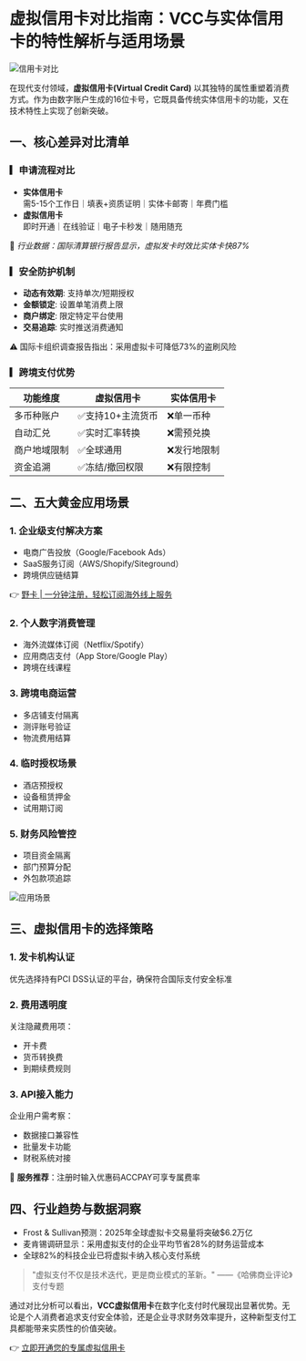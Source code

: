 # 虚拟信用卡对比指南：VCC与实体信用卡的特性解析与适用场景

![信用卡对比](/007ACC/fff?text=VCC+vs+实体信用卡)

在现代支付领域，**虚拟信用卡(Virtual Credit Card)** 以其独特的属性重塑着消费方式。作为由数字账户生成的16位卡号，它既具备传统实体信用卡的功能，又在技术特性上实现了创新突破。

## 一、核心差异对比清单

### ▎申请流程对比
- **实体信用卡**  
  需5-15个工作日｜填表+资质证明｜实体卡邮寄｜年费门槛  
- **虚拟信用卡**  
  即时开通｜在线验证｜电子卡秒发｜随用随充

📌 _行业数据：国际清算银行报告显示，虚拟发卡时效比实体卡快87%_

### ▎安全防护机制
- **动态有效期**: 支持单次/短期授权
- **金额锁定**: 设置单笔消费上限
- **商户绑定**: 限定特定平台使用
- **交易追踪**: 实时推送消费通知

⚠️ 国际卡组织调查报告指出：采用虚拟卡可降低73%的盗刷风险

### ▎跨境支付优势
| 功能维度       | 虚拟信用卡 | 实体信用卡 |
|----------------|------------|------------|
| 多币种账户     | ✅支持10+主流货币 | ❌单一币种 |
| 自动汇兑       | ✅实时汇率转换 | ❌需预兑换 |
| 商户地域限制   | ✅全球通用    | ❌发行地限制 |
| 资金追溯       | ✅冻结/撤回权限 | ❌有限控制 |

## 二、五大黄金应用场景

### 1. 企业级支付解决方案
- 电商广告投放（Google/Facebook Ads）
- SaaS服务订阅（AWS/Shopify/Siteground）  
- 跨境供应链结算  

👉 [野卡 | 一分钟注册，轻松订阅海外线上服务](https://bbtdd.com/yeka)  

### 2. 个人数字消费管理
- 海外流媒体订阅（Netflix/Spotify）
- 应用商店支付（App Store/Google Play）
- 跨境在线课程  

### 3. 跨境电商运营
- 多店铺支付隔离
- 测评账号验证
- 物流费用结算  

### 4. 临时授权场景
- 酒店预授权
- 设备租赁押金
- 试用期订阅  

### 5. 财务风险管控
- 项目资金隔离
- 部门预算分配
- 外包款项追踪  

![应用场景](/004477/fff?text=支付场景图解)  

## 三、虚拟信用卡的选择策略

### 1. 发卡机构认证
优先选择持有PCI DSS认证的平台，确保符合国际支付安全标准

### 2. 费用透明度
关注隐藏费用项：  
- 开卡费
- 货币转换费
- 到期续费规则

### 3. API接入能力
企业用户需考察： 
- 数据接口兼容性 
- 批量发卡功能
- 财税系统对接

📢 **服务推荐**：注册时输入优惠码ACCPAY可享专属费率  

## 四、行业趋势与数据洞察
- Frost & Sullivan预测：2025年全球虚拟卡交易量将突破$6.2万亿
- 麦肯锡调研显示：采用虚拟支付的企业平均节省28%的财务运营成本
- 全球82%的科技企业已将虚拟卡纳入核心支付系统

> "虚拟支付不仅是技术迭代，更是商业模式的革新。" ——《哈佛商业评论》支付专题

通过对比分析可以看出，**VCC虚拟信用卡**在数字化支付时代展现出显著优势。无论是个人消费者追求支付安全体验，还是企业寻求财务效率提升，这种新型支付工具都能带来实质性的价值突破。  

👉 [立即开通您的专属虚拟信用卡](https://bbtdd.com/yeka)
